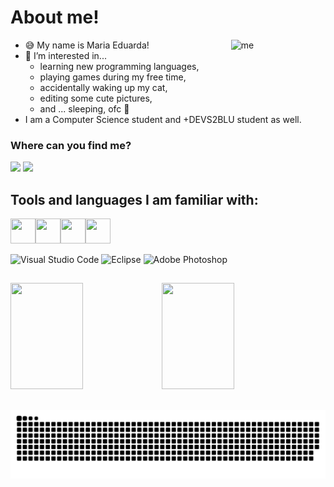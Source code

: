 # About me!
<div>
  <img align="right" width="30%" alt="me" src="https://cdn.discordapp.com/attachments/888213290935795742/917214869999190016/download20211200214330.png"></img>
</div>

- :sweat_smile:	My name is Maria Eduarda!
- :dizzy: I’m interested in... 
  - learning new programming languages, 
  - playing games during my free time, 
  - accidentally waking up my cat, 
  - editing some cute pictures,
  - and ... sleeping, ofc :yawning_face:	                                  
- I am a Computer Science student and +DEVS2BLU student as well.

 
### Where can you find me?
<a href="https://www.linkedin.com/in/maria-eduarda-krutzsch/" target="_blank"><img src="https://img.shields.io/badge/linkedin-%230077B5.svg?style=for-the-badge&logo=linkedin&logoColor=white"></img></a>
<a href="https://www.instagram.com/maria.edk/" target="_blank"><img src="https://img.shields.io/badge/Instagram-E4405F?style=for-the-badge&logo=instagram&logoColor=white"></img></a>


## Tools and languages I am familiar with:
<img height="40" width="40" width="48%" src="https://cdn.jsdelivr.net/gh/devicons/devicon/icons/html5/html5-original.svg" /><img height="40" width="40" width="48%" src="https://cdn.jsdelivr.net/gh/devicons/devicon/icons/css3/css3-original.svg" /><img height="40" width="40" width="48%" src="https://cdn.jsdelivr.net/gh/devicons/devicon/icons/c/c-original.svg" /><img height="40" width="40" width="48%" src="https://cdn.jsdelivr.net/gh/devicons/devicon/icons/java/java-original.svg" />


![Visual Studio Code](https://img.shields.io/badge/Visual%20Studio%20Code-0078d7.svg?style=for-the-badge&logo=visual-studio-code&logoColor=white) ![Eclipse](https://img.shields.io/badge/Eclipse-FE7A16.svg?style=for-the-badge&logo=Eclipse&logoColor=white) ![Adobe Photoshop](https://img.shields.io/badge/adobephotoshop-%2331A8FF.svg?style=for-the-badge&logo=adobephotoshop&logoColor=white) 

##

<img height="170em" width="48%" src="https://github-readme-stats.vercel.app/api?username=mariaedk&show_icons=true&theme=midnight-purple&include_all_commits=true&count_private=true"/><img height="170em" width="48%" src="https://github-readme-stats.vercel.app/api/top-langs/?username=mariaedk&layout=compact&langs_count=7&theme=midnight-purple"/>

##

![Snake animation](https://github.com/mariaedk/mariaedk/blob/output/github-contribution-grid-snake.svg)
